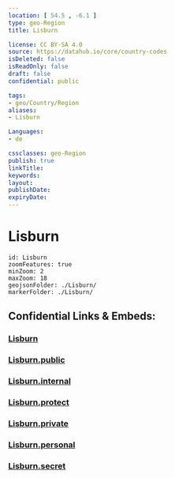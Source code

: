 ```yaml
---
location: [ 54.5 , -6.1 ] 
type: geo-Region
title: Lisburn

license: CC BY-SA 4.0
source: https://datahub.io/core/country-codes
isDeleted: false
isReadOnly: false
draft: false
confidential: public

tags:
- geo/Country/Region
aliases:
- Lisburn

Languages:
- de

cssclasses: geo-Region
publish: true
linkTitle: 
keywords: 
layout: 
publishDate: 
expiryDate: 
---
```


# Lisburn

```leaflet
id: Lisburn
zoomFeatures: true 
minZoom: 2 
maxZoom: 18
geojsonFolder: ./Lisburn/
markerFolder: ./Lisburn/
```


## Confidential Links & Embeds: 

### [Lisburn](/_Standards/Earth/Continent/Europe/Europe~North/UK/Ireland~North/counties~Ireland~North/Lisburn.md) 

### [Lisburn.public](/_public/Earth/Continent/Europe/Europe~North/UK/Ireland~North/counties~Ireland~North/Lisburn.public.md) 

### [Lisburn.internal](/_internal/Earth/Continent/Europe/Europe~North/UK/Ireland~North/counties~Ireland~North/Lisburn.internal.md) 

### [Lisburn.protect](/_protect/Earth/Continent/Europe/Europe~North/UK/Ireland~North/counties~Ireland~North/Lisburn.protect.md) 

### [Lisburn.private](/_private/Earth/Continent/Europe/Europe~North/UK/Ireland~North/counties~Ireland~North/Lisburn.private.md) 

### [Lisburn.personal](/_personal/Earth/Continent/Europe/Europe~North/UK/Ireland~North/counties~Ireland~North/Lisburn.personal.md) 

### [Lisburn.secret](/_secret/Earth/Continent/Europe/Europe~North/UK/Ireland~North/counties~Ireland~North/Lisburn.secret.md)

